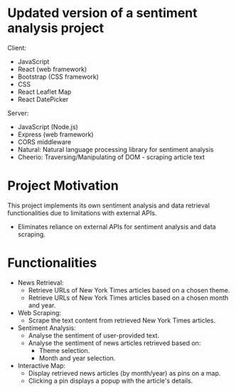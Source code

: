 # Updated version of a sentiment analysis project

Client:

- JavaScript
- React (web framework)
- Bootstrap (CSS framework)
- CSS
- React Leaflet Map
- React DatePicker

Server:

- JavaScript (Node.js)
- Express (web framework)
- CORS middleware
- Natural: Natural language processing library for sentiment analysis
- Cheerio: Traversing/Manipulating of DOM - scraping article text

# Project Motivation

This project implements its own sentiment analysis and data retrieval functionalities due to limitations with external APIs.

- Eliminates reliance on external APIs for sentiment analysis and data scraping.

# Functionalities

- News Retrieval:
  - Retrieve URLs of New York Times articles based on a chosen theme.
  - Retrieve URLs of New York Times articles based on a chosen month and year.
- Web Scraping:
  - Scrape the text content from retrieved New York Times articles.
- Sentiment Analysis:
  - Analyse the sentiment of user-provided text.
  - Analyse the sentiment of news articles retrieved based on:
    - Theme selection.
    - Month and year selection.
- Interactive Map:
  - Display retrieved news articles (by month/year) as pins on a map.
  - Clicking a pin displays a popup with the article's details.
